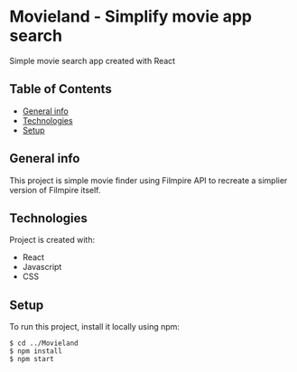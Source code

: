 # Movieland - Simplify movie app search
Simple movie search app created with React

## Table of Contents
* [General info](#general-info) 
* [Technologies](#technologies)
* [Setup](#setup)

## General info
This project is simple movie finder using Filmpire API to recreate a simplier version of Filmpire itself.

## Technologies
Project is created with:
* React
* Javascript
* CSS

## Setup
To run this project, install it locally using npm:

```
$ cd ../Movieland
$ npm install
$ npm start
```
